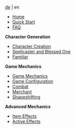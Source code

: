 [de](de-Home) | en


* [Home](Home)
* [Quick Start](Quick-Start)
* [FAQ](FAQ)

**Character Generation**
* [Character Creation](Character-Creation)
* [Spellcaster and Blessed One](Spellcaster--and--Blessed-One-Creation)
* [Familiar](Familiar)

**Game Mechanics**
* [Game Mechanics](Game-Mechanics)
* [Game Configuration](Game-Configuration)
* [Combat](Combat)
* [Merchant](merchant)
* [Shapeshifting](shapeshifting)

**Advanced Mechanics**
* [Item Effects](Item-Effects)
* [Active Effects](active-effects)


